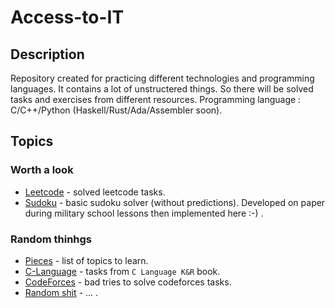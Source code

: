 # Access-to-IT

## Description

Repository created for practicing different technologies and programming languages.
It contains a lot of unstructered things.
So there will be solved tasks and exercises from different resources.
Programming language : C/C++/Python (Haskell/Rust/Ada/Assembler soon).

## Topics

### Worth a look

- [Leetcode](./leetcode/README.md) - solved leetcode tasks.
- [Sudoku](./sudoku/main.cpp) - basic sudoku solver (without predictions). Developed on paper during military school lessons then implemented here :-) .

### Random thinhgs

- [Pieces](https://github.com/vvhappyguy/Access-to-IT/blob/master/Pieces.md) - list of topics to learn.
- [C-Language](./C-Language/README.md) - tasks from `C Language K&R` book.
- [CodeForces](./codeforces/) - bad tries to solve codeforces tasks.
- [Random shit](./tmp/) - ... .
